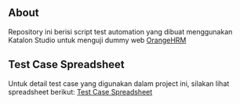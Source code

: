 ## About
Repository ini berisi script test automation yang dibuat menggunakan Katalon Studio untuk menguji dummy web [OrangeHRM](https://opensource-demo.orangehrmlive.com/)

## Test Case Spreadsheet
Untuk detail test case yang digunakan dalam project ini, silakan lihat spreadsheet berikut:
[Test Case Spreadsheet](https://docs.google.com/spreadsheets/d/1GgYZBuH2h3Mm4B9ss5-x0olUafvq6vwgZbaXX7Xt2KI/edit?gid=2015476078#gid=2015476078)
